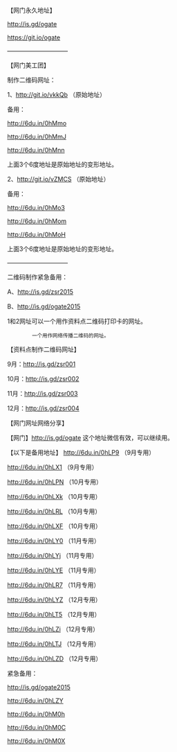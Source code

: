 【网门永久地址】

http://is.gd/ogate

https://git.io/ogate

——————————


【网门美工团】

制作二维码网址：

1、http://git.io/vkkQb （原始地址）

备用：

http://6du.in/0hMmo

http://6du.in/0hMmJ

http://6du.in/0hMnn

上面3个6度地址是原始地址的变形地址。

2、http://git.io/vZMCS （原始地址）

备用：

http://6du.in/0hMo3

http://6du.in/0hMom

http://6du.in/0hMoH

上面3个6度地址是原始地址的变形地址。

——————————

二维码制作紧急备用：

A、http://is.gd/zsr2015

B、http://is.gd/ogate2015

1和2网址可以一个用作资料点二维码打印卡的网址。

            一个用作网络传播二维码的网址。
            
【资料点制作二维码网址】

9月：http://is.gd/zsr001

10月：http://is.gd/zsr002

11月：http://is.gd/zsr003

12月：http://is.gd/zsr004

【网门网址网络分享】

【网门】http://is.gd/ogate  这个地址微信有效，可以继续用。

【以下是备用地址】
http://6du.in/0hLP9 （9月专用）

http://6du.in/0hLX1 （9月专用）

http://6du.in/0hLPN （10月专用）

http://6du.in/0hLXk （10月专用）

http://6du.in/0hLRL （10月专用）

http://6du.in/0hLXF （10月专用）

http://6du.in/0hLY0 （11月专用）

http://6du.in/0hLYj （11月专用）

http://6du.in/0hLYE （11月专用）

http://6du.in/0hLR7 （11月专用）

http://6du.in/0hLYZ （12月专用）

http://6du.in/0hLT5 （12月专用）

http://6du.in/0hLZi （12月专用）

http://6du.in/0hLTJ （12月专用）

http://6du.in/0hLZD （12月专用）

紧急备用：

http://is.gd/ogate2015

http://6du.in/0hLZY

http://6du.in/0hM0h

http://6du.in/0hM0C

http://6du.in/0hM0X

